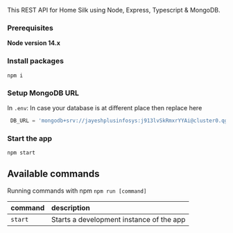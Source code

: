 This REST API for Home Silk using Node, Express, Typescript & MongoDB.

### Prerequisites

**Node version 14.x**

### Install packages

```shell
npm i
```

### Setup MongoDB URL

In `.env`:
In case your database is at different place then replace here
```js
 DB_URL = 'mongodb+srv://jayeshplusinfosys:j913lvSkRmxrYYAi@cluster0.qgmii5v.mongodb.net/'; // DB URI
```

### Start the app

```shell
npm start
```

## Available commands

Running commands with npm `npm run [command]`

| command         | description                              |
| :-------------- | :--------------------------------------- |
| `start`         | Starts a development instance of the app |

